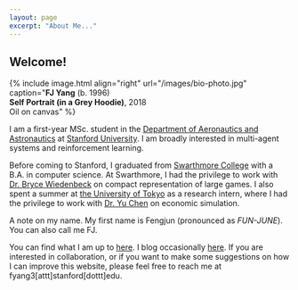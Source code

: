 ```yaml
---
layout: page
excerpt: "About Me..."
---
```


## Welcome!

{% include image.html
align="right"
url="/images/bio-photo.jpg"
caption="<b>FJ Yang</b> (b. 1996)<br/><b>Self Portrait (in a Grey Hoodie)</b>, 2018<br/>Oil on canvas"
%}

I am a first-year MSc. student in the [Department of Aeronautics and
Astronautics](https://aa.stanford.edu/) at [Stanford
University](https://www.stanford.edu/). I am broadly interested in multi-agent
systems and reinforcement learning.

Before coming to Stanford, I graduated
from [Swarthmore College](https://www.swarthmore.edu) with a B.A. in computer
science. At Swarthmore, I had the privilege to work with [Dr. Bryce
Wiedenbeck](https://www.cs.swarthmore.edu/~bryce/) on compact representation of
large games.
I also spent a summer at [the University of
Tokyo](https://www.u-tokyo.ac.jp/en/) as a research intern, where I had the
privilege to work with [Dr.  Yu
Chen](http://www.k.u-tokyo.ac.jp/pros-e/person/yu_chen/yu_chen.htm) on economic
simulation.

A note on my name. My first name is Fengjun (pronounced as *FUN-JUNE*). You can
also call me FJ.

You can find what I am up to [here](/projects). I blog occasionally
[here](/blog). If you are interested in collaboration, or if you want to make
some suggestions on how I can improve this website, please feel free to reach
me at fyang3[attt]stanford[dottt]edu.
